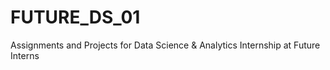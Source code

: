 # FUTURE_DS_01
Assignments and Projects for Data Science &amp; Analytics Internship at Future Interns
